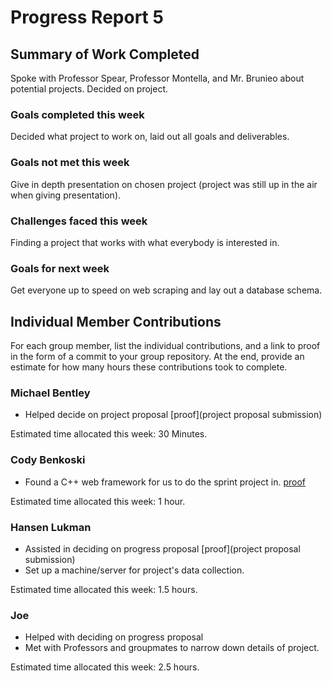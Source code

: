 # Progress Report 5

## Summary of Work Completed

Spoke with Professor Spear, Professor Montella, and Mr. Brunieo about potential projects. Decided on project.

### Goals completed this week

Decided what project to work on, laid out all goals and deliverables.

### Goals not met this week

Give in depth presentation on chosen project (project was still up in the air when giving presentation).

### Challenges faced this week

Finding a project that works with what everybody is interested in. 

### Goals for next week

Get everyone up to speed on web scraping and lay out a database schema.

## Individual Member Contributions

For each group member, list the individual contributions, and a link to proof in the form of a commit to your group repository. At the end, provide an estimate for how many hours these contributions took to complete.

### Michael Bentley

- Helped decide on project proposal [proof](project proposal submission)

Estimated time allocated this week: 30 Minutes.

### Cody Benkoski
- Found a C++ web framework for us to do the sprint project in. [proof](http://pistache.io/)

Estimated time allocated this week: 1 hour.

### Hansen Lukman
- Assisted in deciding on progress proposal [proof](project proposal submission)
- Set up a machine/server for project's data collection.

Estimated time allocated this week: 1.5 hours.

### Joe
- Helped with deciding on progress proposal
- Met with Professors and groupmates to narrow down details of project. 

Estimated time allocated this week: 2.5 hours.

